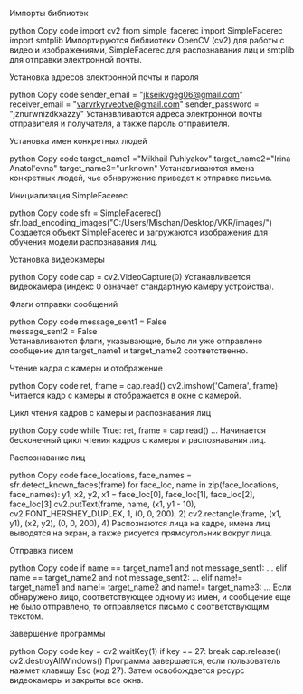 Импорты библиотек

python
Copy code
import cv2
from simple_facerec import SimpleFacerec
import smtplib
Импортируются библиотеки OpenCV (cv2) для работы с видео и изображениями, SimpleFacerec для распознавания лиц и smtplib для отправки электронной почты.

Установка адресов электронной почты и пароля

python
Copy code
sender_email = "jkseikvgeg06@gmail.com"
receiver_email = "varvrkyrveotve@gmail.com"
sender_password = "jznurwnizdkxazzy"
Устанавливаются адреса электронной почты отправителя и получателя, а также пароль отправителя.

Установка имен конкретных людей

python
Copy code
target_name1 ="Mikhail Puhlyakov" 
target_name2="Irina Anatol'evna"
target_name3="unknown"
Устанавливаются имена конкретных людей, чье обнаружение приведет к отправке письма.

Инициализация SimpleFacerec

python
Copy code
sfr = SimpleFacerec()
sfr.load_encoding_images("C:/Users/Mischan/Desktop/VKR/images/")
Создается объект SimpleFacerec и загружаются изображения для обучения модели распознавания лиц.

Установка видеокамеры

python
Copy code
cap = cv2.VideoCapture(0)
Устанавливается видеокамера (индекс 0 означает стандартную камеру устройства).

Флаги отправки сообщений

python
Copy code
message_sent1 = False  
message_sent2 = False  
Устанавливаются флаги, указывающие, было ли уже отправлено сообщение для target_name1 и target_name2 соответственно.

Чтение кадра с камеры и отображение

python
Copy code
ret, frame = cap.read()
cv2.imshow('Camera', frame)
Читается кадр с камеры и отображается в окне с камерой.

Цикл чтения кадров с камеры и распознавания лиц

python
Copy code
while True:
    ret, frame = cap.read()
   ...
Начинается бесконечный цикл чтения кадров с камеры и распознавания лиц.

Распознавание лиц

python
Copy code
face_locations, face_names = sfr.detect_known_faces(frame)
for face_loc, name in zip(face_locations, face_names):
    y1, x2, y2, x1 = face_loc[0], face_loc[1], face_loc[2], face_loc[3]
    cv2.putText(frame, name, (x1, y1 - 10), cv2.FONT_HERSHEY_DUPLEX, 1, (0, 0, 200), 2)
    cv2.rectangle(frame, (x1, y1), (x2, y2), (0, 0, 200), 4)
Распознаются лица на кадре, имена лиц выводятся на экран, а также рисуется прямоугольник вокруг лица.

Отправка писем

python
Copy code
if name == target_name1 and not message_sent1:
   ...
elif name == target_name2 and not message_sent2:
   ...
elif name!= target_name1 and name!= target_name2 and name!= target_name3:
   ...
Если обнаружено лицо, соответствующее одному из имен, и сообщение еще не было отправлено, то отправляется письмо с соответствующим текстом.

Завершение программы

python
Copy code
key = cv2.waitKey(1)
if key == 27:
    break
cap.release()
cv2.destroyAllWindows()
Программа завершается, если пользователь нажмет клавишу Esc (код 27). Затем освобождается ресурс видеокамеры и закрыты все окна.




